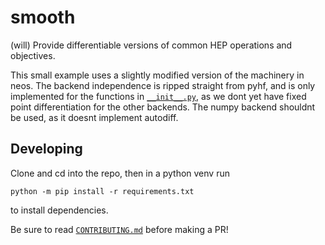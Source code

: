 # smooth
(will) Provide differentiable versions of common HEP operations and objectives.

This small example uses a slightly modified version of the machinery in neos. The backend independence is ripped straight from pyhf, and is only implemented for the functions in [`__init__.py`](https://github.com/gradhep/smooth/blob/master/smooth/__init__.py), as we dont yet have fixed point differentiation for the other backends. The numpy backend shouldnt be used, as it doesnt implement autodiff.

## Developing

Clone and cd into the repo, then in a python venv run 
```
python -m pip install -r requirements.txt
```
to install dependencies. 

Be sure to read [`CONTRIBUTING.md`](https://github.com/gradhep/smooth/blob/master/CONTRIBUTING.md) before making a PR!

